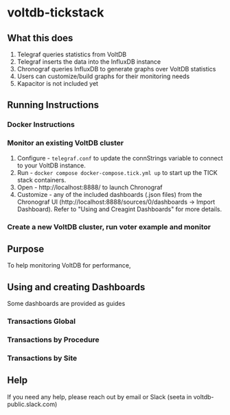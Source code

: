 # voltdb-tickstack

## What this does
1. Telegraf queries statistics from VoltDB
2. Telegraf inserts the data into the InfluxDB instance
3. Chronograf queries InfluxDB to generate graphs over VoltDB statistics
4. Users can customize/build graphs for their monitoring needs
5. Kapacitor is not included yet

## Running Instructions

### Docker Instructions

### Monitor an existing VoltDB cluster

1. Configure - `telegraf.conf` to update the connStrings variable to connect to your VoltDB instance.
2. Run - `docker compose docker-compose.tick.yml up` to start up the TICK stack containers.
3. Open - http://localhost:8888/ to launch Chronograf
4. Customize - any of the included dashboards (.json files) from the Chronograf UI (http://localhost:8888/sources/0/dashboards -> Import Dashboard). Refer to "Using and Creagint Dashboards" for more details.

### Create a new VoltDB cluster, run voter example and monitor

## Purpose

To help monitoring VoltDB for performance, 

## Using and creating Dashboards

Some dashboards are provided as guides

### Transactions Global
### Transactions by Procedure
### Transactions by Site

## Help

If you need any help, please reach out by email or Slack (seeta in voltdb-public.slack.com)
